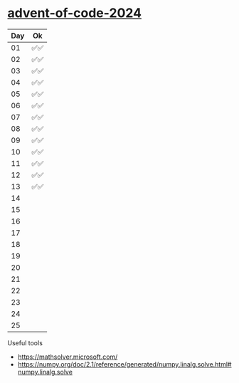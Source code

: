 # [advent-of-code-2024](https://adventofcode.com/2024)

| Day | Ok    |
| --- | ----- |
| 01  | ✅✅ |
| 02  | ✅✅ |
| 03  | ✅✅ |
| 04  | ✅✅ |
| 05  | ✅✅ |
| 06  | ✅✅ |
| 07  | ✅✅ |
| 08  | ✅✅ |
| 09  | ✅✅ |
| 10  | ✅✅ |
| 11  | ✅✅ |
| 12  | ✅✅ |
| 13  | ✅✅ |
| 14  |  |
| 15  |  |
| 16  |  |
| 17  |  |
| 18  |  |
| 19  |  |
| 20  |  |
| 21  |  |
| 22  |  |
| 23  |  |
| 24  |  |
| 25  |  |

Useful tools
 - https://mathsolver.microsoft.com/
 - https://numpy.org/doc/2.1/reference/generated/numpy.linalg.solve.html#numpy.linalg.solve
 